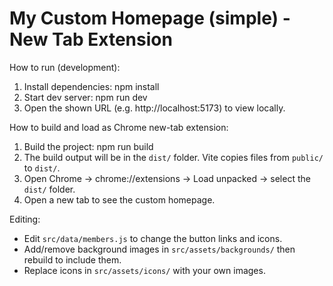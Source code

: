 
My Custom Homepage (simple) - New Tab Extension
================================================

How to run (development):
1. Install dependencies:
   npm install
2. Start dev server:
   npm run dev
3. Open the shown URL (e.g. http://localhost:5173) to view locally.

How to build and load as Chrome new-tab extension:
1. Build the project:
   npm run build
2. The build output will be in the `dist/` folder. Vite copies files from `public/` to `dist/`.
3. Open Chrome -> chrome://extensions -> Load unpacked -> select the `dist/` folder.
4. Open a new tab to see the custom homepage.

Editing:
- Edit `src/data/members.js` to change the button links and icons.
- Add/remove background images in `src/assets/backgrounds/` then rebuild to include them.
- Replace icons in `src/assets/icons/` with your own images.
